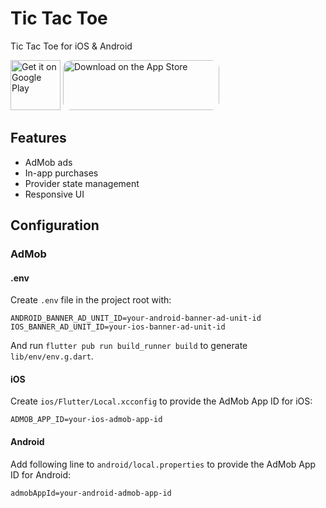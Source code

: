 # Tic Tac Toe

Tic Tac Toe for iOS & Android

[<img src="https://play.google.com/intl/en_us/badges/images/generic/en-play-badge.png"
      alt="Get it on Google Play"
      height="80">](https://play.google.com/store/apps/details?id=com.sergsavchuk.tictactoe&pcampaignid=pcampaignidMKT-Other-global-all-co-prtnr-py-PartBadge-Mar2515-1)
[<img src="https://tools.applemediaservices.com/api/badges/download-on-the-app-store/black/en-us?size=250x80&amp;releaseDate=1310601600" 
      alt="Download on the App Store"
      style="border-radius: 13px;
      width: 250px;
      height: 80px;">](#)

## Features
- AdMob ads
- In-app purchases
- Provider state management
- Responsive UI

## Configuration
### AdMob
#### .env
Create `.env` file in the project root with:
```shell
ANDROID_BANNER_AD_UNIT_ID=your-android-banner-ad-unit-id
IOS_BANNER_AD_UNIT_ID=your-ios-banner-ad-unit-id
```
And run `flutter pub run build_runner build` to generate `lib/env/env.g.dart`.

#### iOS
Create `ios/Flutter/Local.xcconfig` to provide the AdMob App ID for iOS:
```shell
ADMOB_APP_ID=your-ios-admob-app-id
```

#### Android
Add following line to `android/local.properties` to provide the AdMob App ID for Android:
```shell
admobAppId=your-android-admob-app-id
```
